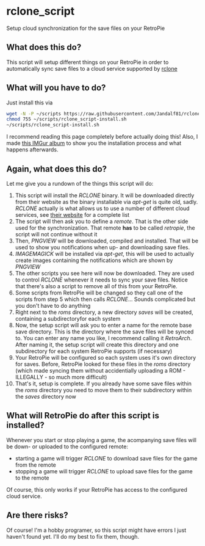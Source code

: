 # rclone_script

Setup cloud synchronization for the save files on your RetroPie

## What does this do?

This script will setup different things on your RetroPie in order to automatically sync save files to a cloud service supported by [rclone](https://rclone.org/)

## What will you have to do?

Just install this via
```bash
wget -N -P ~/scripts https://raw.githubusercontent.com/Jandalf81/rclone_script/master/rclone_script-install.sh
chmod 755 ~/scripts/rclone_script-install.sh
~/scripts/rclone_script-install.sh
```

I recommend reading this page completely before actually doing this! Also, I made [this IMGur album](https://imgur.com/a/nOFxP5Y) to show you the installation process and what happens afterwards.

## Again, what does this do?

Let me give you a rundown of the things this script will do:

1. This script will install the _RCLONE_ binary. It will be downloaded directly from their website as the binary installable via _apt-get_ is quite old, sadly. _RCLONE_ actually is what allows us to use a number of different cloud services, see [their website](https://rclone.org/) for a complete list
2. The script will then ask you to define a _remote_. That is the other side used for the synchronization. That remote **has** to be called _retropie_, the script will not continue without it
3. Then, _PNGVIEW_ will be downloaded, compiled and installed. That will be used to show you notifications when up- and downloading save files.
4. _IMAGEMAGICK_ will be installed via _apt-get_, this will be used to actually create images containing the notifications which are shown by _PNGVIEW_
5. The other scripts you see here will now be downloaded. They are used to control _RCLONE_ whenever it needs to sync your save files. Notice that there's also a script to remove all of this from your RetroPie.
6. Some scripts from RetroPie will be changed so they call one of the scripts from step 5 which then calls _RCLONE_... Sounds complicated but you don't have to do anything
7. Right next to the _roms_ directory, a new directory _saves_ will be created, containing a subdirectoryfor each system
8. Now, the setup script will ask you to enter a name for the remote base save directory. This is the directory where the save files will be synced to. You can enter any name you like, I recommend calling it _RetroArch_. After naming it, the setup script will create this directory and one subdirectory for each system RetroPie supports (if necessary)
9. Your RetroPie will be configured so each system uses it's own directory for saves. Before, RetroPie looked for these files in the _roms_ directory (which made syncing them without accidentially uploading a ROM - ILLEGALLY - so much more difficult)
10. That's it, setup is complete. If you already have some save files within the _roms_ directory you need to move them to their subdirectory within the _saves_ directory now

## What will RetroPie do after this script is installed?

Whenever you start or stop playing a game, the acompanying save files will be down- or uploaded to the configured remote:

* starting a game will trigger _RCLONE_ to download save files for the game from the remote
* stopping a game will trigger _RCLONE_ to upload save files for the game to the remote

Of course, this only works if your RetroPie has access to the configured cloud service.

## Are there risks?

Of course! I'm a hobby programer, so this script might have errors I just haven't found yet. I'll do my best to fix them, though.